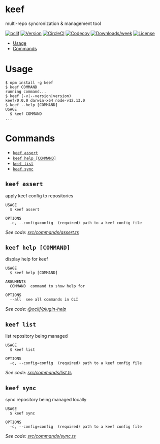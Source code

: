 keef
====

multi-repo syncronization &amp; management tool

[![oclif](https://img.shields.io/badge/cli-oclif-brightgreen.svg)](https://oclif.io)
[![Version](https://img.shields.io/npm/v/keef.svg)](https://npmjs.org/package/keef)
[![CircleCI](https://circleci.com/gh/RasPhilCo/keef/tree/master.svg?style=shield)](https://circleci.com/gh/RasPhilCo/keef/tree/master)
[![Codecov](https://codecov.io/gh/RasPhilCo/keef/branch/master/graph/badge.svg)](https://codecov.io/gh/RasPhilCo/keef)
[![Downloads/week](https://img.shields.io/npm/dw/keef.svg)](https://npmjs.org/package/keef)
[![License](https://img.shields.io/npm/l/keef.svg)](https://github.com/RasPhilCo/keef/blob/master/package.json)

<!-- toc -->
* [Usage](#usage)
* [Commands](#commands)
<!-- tocstop -->
# Usage
<!-- usage -->
```sh-session
$ npm install -g keef
$ keef COMMAND
running command...
$ keef (-v|--version|version)
keef/0.0.0 darwin-x64 node-v12.13.0
$ keef --help [COMMAND]
USAGE
  $ keef COMMAND
...
```
<!-- usagestop -->
# Commands
<!-- commands -->
* [`keef assert`](#keef-assert)
* [`keef help [COMMAND]`](#keef-help-command)
* [`keef list`](#keef-list)
* [`keef sync`](#keef-sync)

## `keef assert`

apply keef config to repositories

```
USAGE
  $ keef assert

OPTIONS
  -c, --config=config  (required) path to a keef config file
```

_See code: [src/commands/assert.ts](https://github.com/RasPhilCo/keef/blob/v0.0.0/src/commands/assert.ts)_

## `keef help [COMMAND]`

display help for keef

```
USAGE
  $ keef help [COMMAND]

ARGUMENTS
  COMMAND  command to show help for

OPTIONS
  --all  see all commands in CLI
```

_See code: [@oclif/plugin-help](https://github.com/oclif/plugin-help/blob/v2.2.1/src/commands/help.ts)_

## `keef list`

list repository being managed

```
USAGE
  $ keef list

OPTIONS
  -c, --config=config  (required) path to a keef config file
```

_See code: [src/commands/list.ts](https://github.com/RasPhilCo/keef/blob/v0.0.0/src/commands/list.ts)_

## `keef sync`

sync repository being managed locally

```
USAGE
  $ keef sync

OPTIONS
  -c, --config=config  (required) path to a keef config file
```

_See code: [src/commands/sync.ts](https://github.com/RasPhilCo/keef/blob/v0.0.0/src/commands/sync.ts)_
<!-- commandsstop -->
